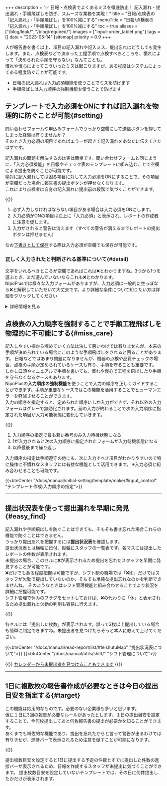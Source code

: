+++
description = "✅ 日報・点検表でよくあるミスを徹底防止！ 記入漏れ・提出漏れ・手順飛ばしを防ぎ、スムーズな業務を実現！"
title = "日報/点検表の「記入漏れ」・「手順飛ばし」を100%減にする"
menuTitle = "日報/点検表の「記入漏れ」・「手順飛ばし」を100%減にする"
toc = true
aliases = ["/blog/leak/", "/blog/required/"]
images = ["input-order_tablet.png"]
tags = []
date = "2023-05-14"
[sitemap]
  priority = 0.9
+++



人が報告書を書く以上、項目の記入漏れや記入ミス、提出忘れはどうしても発生します。また、点検表などで決まった工程手順で点検すべきところを、慣れによって「決められた手順を守らない」なんてことも。  
慣れや慢心によってこういったミスは起こりますが、ある程度はシステムによってある程度防ぐことが可能です。  

- 日報の記入漏れは入力必須機能を使うことでミスを防げます
- 手順飛ばしは入力順序の強制機能を使うことで防げます



## テンプレートで入力必須をONにすれば記入漏れを物理的に防ぐことが可能{#setting}

問い合わせフォームや申込みフォームでうっかり空欄にして送信ボタンを押してしまった経験は有りませんか？  
そのとき入力必須の項目であればエラーが起きて記入漏れをあなたに伝えてきたはずです。  

記入漏れの問題を解決するのは実は簡単です。問い合わせフォームと同じように、「入力必須機能」を日報やチェック表のテンプレートに組み込むことで空欄による提出を防ぐことが可能です。  
絶対に記入漏れしては困る項目に対して入力必須をONにすることで、その項目が空欄だった場合に報告書の提出ボタンが押せなくなります。  
これにより点検者は自身の記入漏れに提出前の段階で気づくことができます。



{{<icatch filename="required" msg="警告があるため 提出ボタンを無効化" title="入力必須の指定がされた日報" fontsize="30px" alice="here">}}


1. 必ず入力しなければならない項目がある場合は入力必須をONにします。
1. 入力必須がONの項目は左上に「入力必須」と表示され、レポートの作成者に注意を促します。
1. 入力がされると警告は消えます（すべての警告が消えるまでレポートの提出ボタンは押せません）



なお[下書きとして保存](/docs/manual/write-report/draft/)する際は入力必須が空欄でも保存が可能です。

### 正しく入力されたと判断される基準について{#detail}

文字をいれるべきところが空欄であればこれは❌とわかりますね。3つから1つを選ぶとき、まだ選んでいないならこれも❌とわかります。  
NipoPlusでは様々な入力フォームがありますが、入力必須は一般的に空っぽなら❌と解釈していただいて大丈夫です。より詳細な条件について知りたい方は詳細をクリックしてください


<details>
  <summary>詳細情報を見る</summary>

<dl class="basic">
  <dt><a href="/docs/manual/initial-setting/template/text/">本文入力</a></dt>
  <dd>1文字以上文字を入力する</dd>
  <dt><a href="/docs/manual/initial-setting/template/selects/#plain">選択式入力</a></dt>
  <dd>選択肢から1つ選ぶ</dd>
  <dt><a href="/docs/manual/initial-setting/template/selects/#multiple">選択式入力（複）</a></dt>
  <dd>選択肢から少なくとも1つ選ぶ</dd>
  <dt><a href="//docs/manual/initial-setting/template/selects/#layerd">選択式入力（2層）</a></dt>
  <dd>問2の選択肢から1つ選ぶ</dd>
  <dt><a href="/docs/manual/initial-setting/template/date_time/#point">日付・時刻入力</a></dt>
  <dd>日付または時刻を入力する</dd>
  <dt><a href="/docs/manual/initial-setting/template/datetimes/">期間入力</a></dt>
  <dd>期間（開始・終了両方とも）を入力する</dd>
  <dt><a href="/docs/manual/initial-setting/template/selects/#checkbox">チェックボックス入力</a></dt>
  <dd>チェックボックスにチェックを入れる（同意や確認として利用を推奨します）</dd>
  <dt><a href="/docs/manual/initial-setting/template/digital/#range">範囲入力</a></dt>
  <dd>この項目は入力必須の指定ができません</dd>
  <dt><a href="/docs/manual/initial-setting/template/binarys/#sign">署名入力</a></dt>
  <dd>イラスト・署名を書く（空白のイラストでも入力必須は解除されます）</dd>
  <dt><a href="/docs/manual/initial-setting/template/binarys/#picture">写真入力</a></dt>
  <dd>少なくとも1枚以上のJpeg・またはPngの画像を添付する</dd>
  <dt><a href="/docs/manual/initial-setting/template/binarys/#file">ファイル入力</a></dt>
  <dd>少なくとも1つ以上のファイルを添付する</dd>
  <dt><a href="/docs/manual/initial-setting/template/digital/#slider">スライダ入力</a></dt>
  <dd>スライダにつまみを置く</dd>
  <dt><a href="/docs/manual/initial-setting/template/digital/#rate">レート入力</a></dt>
  <dd>星ゼロ(☆☆☆☆☆）以外の状態にする</dd>
  <dt><a href="/docs/manual/initial-setting/template/digital/#commonNumber">数値入力</a></dt>
  <dd>数値を入力する</dd>
  <dt><a href="/docs/manual/initial-setting/template/digital/#calc">算術</a></dt>
  <dd>この項目は入力必須の指定ができません</dd>
  <dt><a href="/docs/manual/initial-setting/template/array/">反復入力</a></dt>
  <dd>反復の中に配置した各種入力フォームに対してそれぞれ入力必須の指定が可能</dd>
</dl>
  
</details>



## 点検表の入力順序を強制することで手順工程飛ばしを物理的に不可能にする{#miss_care}


記入しやすい欄から埋めていく方法は決して悪いわけでは有りませんが、本来の手順が決められている場合にこのような手順飛ばしをされると困ることがあります。
日報などではあまり問題になりませんが、機器の点検や品質チェックの場合、点検の手順が定められているケースも有り、手順を守ることも重要です。  
しかし口頭やマニュアルで手順を書いても、慣れや慢心で工程を飛ばしたり手順を守らなくなるケースもあります。  
NipoPlusの**入力順序の強制機能**を使うことで入力の順序を正しくガイドすることができます。手順が重要なケースではこの機能を活用することでヒューマンエラーを軽減させることができます。  
入力の順序を指定すると、定められた順序にしか入力ができず、それ以外の入力フォームはグレーで無効化されます。前の入力が終わることで次の入力順序に指定された項目が入力可能状態に変化していきます。




{{<icatch filename="input-order" msg="入力順序の制御により 工程飛ばしをブロック" title="入力の必須が空欄の場合は日報が提出できません" fontsize="25px" alice="here">}}

1. 入力順序の指定で最も若い番号のみ入力待機状態になる
2. 1が入力されると次の入力順序に指定されたフォームが入力待機状態になる
3. 以降最後まで繰り返し

入力順序の指定は手順遵守の他にも、次に入力すべき項目がわかりやすいので特に操作に不慣れなスタッフには有益な機能として活用できます。
※入力必須と組み合わせることも可能です。

{{<btnCenter "/docs/manual/initial-setting/template/make/#input_control" "テンプレート作成:入力順序の指定">}}

---

## 提出状況表を使って提出漏れを早期に発見{#easy_find}

記入漏れや手順飛ばしを防ぐことはできても、そもそも書き忘れた場合これらの機能で防ぐことはできません。  
うっかり提出忘れを把握するには**提出状況表**を確認します。  
提出状況表とは横軸に日付、縦軸にスタッフの一覧表です。各マスには提出したレポートの件数が表示されます。  
未提出の場合、このセルに❌が表示されるため提出を忘れたスタッフを早期に発見することが可能です。  
❌だけでもある程度把握は可能ですが、シフト制の職場では「❌印」だけではスタッフが欠勤で提出していないのか、そもそも単純な提出忘れなのかを判断できませんね。
そのようなときはシフト管理機能と組み合わせることでより状況を詳細に把握可能です。  
シフト管理で休みのフラグをセットしておけば、❌の代わりに「休」と表示されるため提出漏れと欠勤の判別も容易に行えます。



{{<icatch filename="report-list" msg="提出状況を見れば 提出漏れも一目瞭然" title="提出状況を一覧で確認可能。欠勤か提出漏れかを判別するにはシフトを登録することで解決できます。" fontsize="30px" alice="here">}}



各セルには「提出した枚数」が表示されます。誤って2枚以上提出している場合も簡単に判定できますね。未提出者を見つけたらそっと本人に教えて上げてください。

{{<btnCenter "/docs/manual/read-report/list/#teishutuMap" "提出状況表について">}}
{{<btnCenter "/docs/manual/utils/shift/" "シフト管理について">}}

{{<info>}}
<a href="/docs/manual/calendar/_about/">カレンダーから未提出者を見つけることもできます</a>
{{</info>}}

---

## 1日に複数枚の報告書作成が必要なときは今日の提出目安を指定する{#target}

この機能は応用的なものです。必要のない企業様も多いと思います。  
仮に１日に3回の報告が必要なルールがあったとします。１日の提出目安を設定することで、今何枚提出してあと何枚報告書の提出が必要かを知ることができます。  
あくまでも補佐的な機能であり、提出を忘れたからと言って警告が出るわけでは有りませが、進捗バーで表示されるため注意を促すことが可能になります。


{{<icatch filename="goal-submission" msg="1日の提出ノルマを 設定することが可能" title="テンプレート選択画面から本日の提出予定枚数を確認可能です" fontsize="30px" alice="here">}}

提出枚数目安を設定すると1日に提出する予定の件数とすでに提出した件数の進捗バーが表示されるため、日報を作成するスタッフが未提出に気づくことができます。
提出枚数目安を設定していないテンプレートでは、その日に何件提出したかだけが表示されます。
